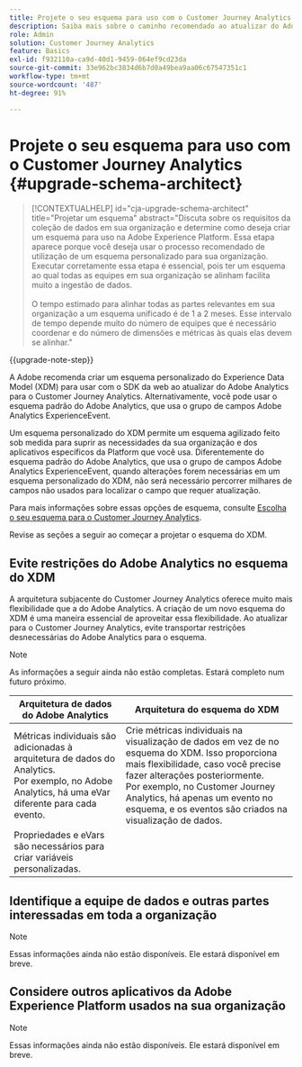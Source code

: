 ```yaml
---
title: Projete o seu esquema para uso com o Customer Journey Analytics
description: Saiba mais sobre o caminho recomendado ao atualizar do Adobe Analytics para o Customer Journey Analytics
role: Admin
solution: Customer Journey Analytics
feature: Basics
exl-id: f932110a-ca9d-40d1-9459-064ef9cd23da
source-git-commit: 33e962bc3834d6b7d0a49bea9aa06c67547351c1
workflow-type: tm+mt
source-wordcount: '487'
ht-degree: 91%

---
```


# Projete o seu esquema para uso com o Customer Journey Analytics {#upgrade-schema-architect}

<!-- markdownlint-disable MD034 -->

>[!CONTEXTUALHELP]
>id="cja-upgrade-schema-architect"
>title="Projetar um esquema"
>abstract="Discuta sobre os requisitos da coleção de dados em sua organização e determine como deseja criar um esquema para uso na Adobe Experience Platform. Essa etapa aparece porque você deseja usar o processo recomendado de utilização de um esquema personalizado para sua organização. Executar corretamente essa etapa é essencial, pois ter um esquema ao qual todas as equipes em sua organização se alinham facilita muito a ingestão de dados.<br><br>O tempo estimado para alinhar todas as partes relevantes em sua organização a um esquema unificado é de 1 a 2 meses. Esse intervalo de tempo depende muito do número de equipes que é necessário coordenar e do número de dimensões e métricas às quais elas devem se alinhar."

<!-- markdownlint-enable MD034 -->

{{upgrade-note-step}}

A Adobe recomenda criar um esquema personalizado do Experience Data Model (XDM) para usar com o SDK da web ao atualizar do Adobe Analytics para o Customer Journey Analytics. Alternativamente, você pode usar o esquema padrão do Adobe Analytics, que usa o grupo de campos Adobe Analytics ExperienceEvent.

Um esquema personalizado do XDM permite um esquema agilizado feito sob medida para suprir as necessidades da sua organização e dos aplicativos específicos da Platform que você usa. Diferentemente do esquema padrão do Adobe Analytics, que usa o grupo de campos Adobe Analytics ExperienceEvent, quando alterações forem necessárias em um esquema personalizado do XDM, não será necessário percorrer milhares de campos não usados para localizar o campo que requer atualização.

Para mais informações sobre essas opções de esquema, consulte [Escolha o seu esquema para o Customer Journey Analytics](/help/getting-started/cja-upgrade/cja-upgrade-schema-existing.md).

Revise as seções a seguir ao começar a projetar o esquema do XDM.

## Evite restrições do Adobe Analytics no esquema do XDM

A arquitetura subjacente do Customer Journey Analytics oferece muito mais flexibilidade que a do Adobe Analytics. A criação de um novo esquema do XDM é uma maneira essencial de aproveitar essa flexibilidade. Ao atualizar para o Customer Journey Analytics, evite transportar restrições desnecessárias do Adobe Analytics para o esquema.

>[!NOTE]
>
>As informações a seguir ainda não estão completas. Estará completo num futuro próximo.

| Arquitetura de dados do Adobe Analytics | Arquitetura do esquema do XDM |
|---------|----------|
| Métricas individuais são adicionadas à arquitetura de dados do Analytics.<br/>Por exemplo, no Adobe Analytics, há uma eVar diferente para cada evento. | Crie métricas individuais na visualização de dados em vez de no esquema do XDM. Isso proporciona mais flexibilidade, caso você precise fazer alterações posteriormente.<br/>Por exemplo, no Customer Journey Analytics, há apenas um evento no esquema, e os eventos são criados na visualização de dados. |
| Propriedades e eVars são necessários para criar variáveis personalizadas. |  |

## Identifique a equipe de dados e outras partes interessadas em toda a organização

>[!NOTE]
>
>Essas informações ainda não estão disponíveis. Ele estará disponível em breve.

## Considere outros aplicativos da Adobe Experience Platform usados na sua organização

>[!NOTE]
>
>Essas informações ainda não estão disponíveis. Ele estará disponível em breve.
